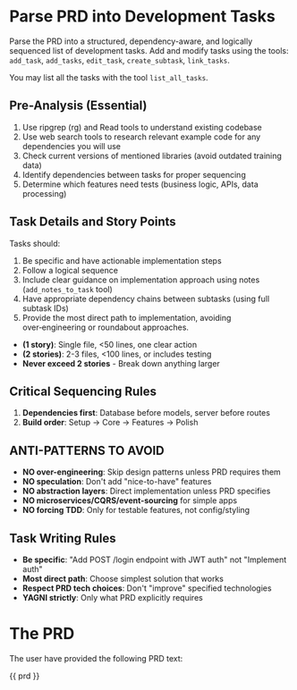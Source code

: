 # Parse PRD into Development Tasks

Parse the PRD into a structured, dependency-aware, and logically sequenced list
of development tasks. Add and modify tasks using the tools: `add_task`, `add_tasks`,
`edit_task`, `create_subtask`, `link_tasks`. 

You may list all the tasks with the tool `list_all_tasks`. 

## Pre-Analysis (Essential)
1. Use ripgrep (rg) and Read tools to understand existing codebase
2. Use web search tools to research relevant example code for any dependencies you will use
2. Check current versions of mentioned libraries (avoid outdated training data)
3. Identify dependencies between tasks for proper sequencing
4. Determine which features need tests (business logic, APIs, data processing)

## Task Details and Story Points

Tasks should:
1. Be specific and have actionable implementation steps
2. Follow a logical sequence
3. Include clear guidance on implementation approach using notes
   (`add_notes_to_task` tool) 
4. Have appropriate dependency chains between subtasks (using full subtask IDs)
5. Provide the most direct path to implementation, avoiding over‑engineering or roundabout approaches.

- **(1 story)**: Single file, <50 lines, one clear action
- **(2 stories)**: 2-3 files, <100 lines, or includes testing
- **Never exceed 2 stories** - Break down anything larger

## Critical Sequencing Rules
1. **Dependencies first**: Database before models, server before routes
2. **Build order**: Setup → Core → Features → Polish

## ANTI-PATTERNS TO AVOID
- **NO over-engineering**: Skip design patterns unless PRD requires them
- **NO speculation**: Don't add "nice-to-have" features
- **NO abstraction layers**: Direct implementation unless PRD specifies
- **NO microservices/CQRS/event-sourcing** for simple apps
- **NO forcing TDD**: Only for testable features, not config/styling

## Task Writing Rules
- **Be specific**: "Add POST /login endpoint with JWT auth" not "Implement auth"
- **Most direct path**: Choose simplest solution that works
- **Respect PRD tech choices**: Don't "improve" specified technologies
- **YAGNI strictly**: Only what PRD explicitly requires

# The PRD 

The user have provided the following PRD text: 

{{ prd }} 
